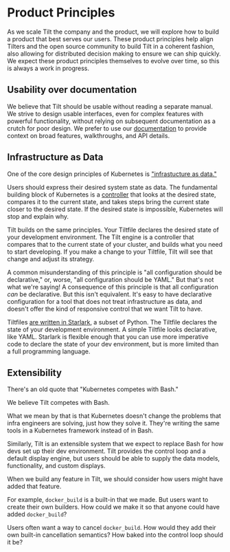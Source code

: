 # Product Principles

As we scale Tilt the company and the product, we will explore how to build a product that best serves our users. These product principles help align Tilters and the open source community to build Tilt in a coherent fashion, also allowing for distributed decision making to ensure we can ship quickly. We expect these product principles themselves to evolve over time, so this is always a work in progress.

## Usability over documentation
We believe that Tilt should be usable without reading a separate manual. We strive to design usable interfaces, even for complex features with powerful functionality, without relying on subsequent documentation as a crutch for poor design. We prefer to use our [documentation](https://docs.tilt.dev/) to provide context on broad features, walkthroughs, and API details.

## Infrastructure as Data

One of the core design principles of Kubernetes is ["infrastucture as data."](https://twitter.com/kelseyhightower/status/1164194470436302848)

Users should express their desired system state as data. The fundamental
building block of Kubernetes is a
[controller](https://kubernetes.io/docs/concepts/architecture/controller/) that
looks at the desired state, compares it to the current state, and takes steps
bring the current state closer to the desired state. If the desired state is impossible,
Kubernetes will stop and explain why.

Tilt builds on the same principles. Your Tiltfile declares the desired state of your
development environment. The Tilt engine is a controller that compares that to
the current state of your cluster, and builds what you need to start
developing. If you make a change to your Tiltfile, Tilt will see that change and
adjust its strategy.

A common misunderstanding of this principle is "all configuration should be
declarative," or, worse, "all configuration should be YAML." But that's not what
we're saying! A consequence of this principle is that all configuration *can* be
declarative. But this isn't equivalent. It's easy to have declarative
configuration for a tool that does not treat infrastructure as data, 
and doesn't offer the kind of responsive control that we want Tilt to have.

Tiltfiles [are written in
Starlark](https://docs.tilt.dev/tiltfile_concepts.html), a subset of Python. The
Tiltfile declares the state of your development environment.  A simple Tiltfile
looks declarative, like YAML. Starlark is flexible enough that you can use more
imperative code to declare the state of your dev environment, but is more
limited than a full programming language.

## Extensibility

There's an old quote that "Kubernetes competes with Bash."

We believe Tilt competes with Bash.

What we mean by that is that Kubernetes doesn't change the problems that infra
engineers are solving, just how they solve it. They're writing the same tools in
a Kubernetes framework instead of in Bash.

Similarly, Tilt is an extensible system that we expect to replace Bash for how
devs set up their dev environment. Tilt provides the control loop and a default
display engine, but users should be able to supply the data models,
functionality, and custom displays.

When we build any feature in Tilt, we should consider how users might have added
that feature.

For example, `docker_build` is a built-in that we made. But users want to create their
own builders. How could we make it so that anyone could have added `docker_build`?

Users often want a way to cancel `docker_build`. How would they add their own
built-in cancellation semantics? How baked into the control loop should it be?
